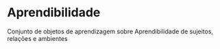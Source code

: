 # Aprendibilidade
Conjunto de objetos de aprendizagem sobre Aprendibilidade de sujeitos, relações e ambientes
